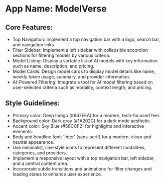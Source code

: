 # **App Name**: ModelVerse

## Core Features:

- Top Navigation: Implement a top navigation bar with a logo, search bar, and navigation links.
- Filter Sidebar: Implement a left sidebar with collapsible accordion sections for filtering models by various criteria.
- Model Listing: Display a sortable list of AI models with key information such as name, description, and pricing.
- Model Cards: Design model cards to display model details like name, weekly token usage, summary, and provider information.
- AI-Powered Filtering: Integrate a tool for AI model filtering based on user-selected criteria such as modality, context length, and pricing.

## Style Guidelines:

- Primary color: Deep Indigo (#667EEA) for a modern, tech-focused feel.
- Background color: Dark gray (#1A202C) for a dark mode aesthetic.
- Accent color: Sky Blue (#56CCF2) for highlights and interactive elements.
- Body and headline font: 'Inter' (sans-serif) for a modern, clean and neutral appearance.
- Use minimalist, line-style icons to represent different modalities, categories, and providers.
- Implement a responsive layout with a top navigation bar, left sidebar, and a central content area.
- Incorporate subtle transitions and animations for filter changes and loading states to enhance user experience.